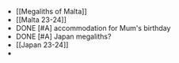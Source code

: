 - [[Megaliths of Malta]]
- [[Malta 23-24]]
- DONE [#A] accommodation for Mum's birthday
- DONE [#A] Japan megaliths?
- [[Japan 23-24]]
-